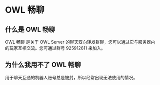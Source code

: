 # OWL 畅聊

## 什么是 OWL 畅聊

OWL 畅聊 是关于 OWL Server 的聊天双向转发群聊，您可以通过它与服务器内的玩家互相交流。您可通过群号 925912611 来加入。

## 为什么我用不了 OWL 畅聊

用于聊天互通的机器人账号总是被封，所以经常出现无法使用的情况。
